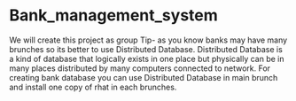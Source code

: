 # Bank_management_system
We will create this project as group
Tip- as you know banks may have many brunches so its better to use Distributed Database.
Distributed Database is a kind of database that logically exists in one place but physically can be in many places distributed by many computers connected to network.
For creating bank database you can use Distributed Database in main brunch and install one copy of rhat in each brunches.
